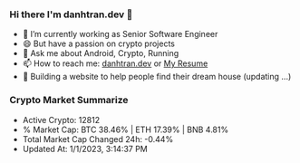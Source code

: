 ### Hi there I'm danhtran.dev 👋

- 🔭 I’m currently working as Senior Software Engineer
- 😄 But have a passion on crypto projects
- 💬 Ask me about Android, Crypto, Running 
- 📫 How to reach me: <a href="https://danhtran.dev" target="_blank">danhtran.dev</a> or <a href="Dan-Resume.pdf" target="_blank">My Resume</a>
- 🌱 Building a website to help people find their dream house (updating ...)

### Crypto Market Summarize
- Active Crypto: 12812
- % Market Cap: BTC 38.46% | ETH 17.39% | BNB 4.81%
- Total Market Cap Changed 24h: -0.44%
- Updated At: 1/1/2023, 3:14:37 PM
